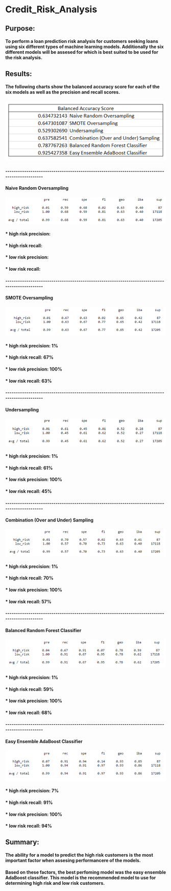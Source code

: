 # Credit_Risk_Analysis

## Purpose:
#### To perform a loan prediction risk analysis for customers seeking loans using six different types of machine learning models.  Additionally the six different models will be assesed for which is best suited to be used for the risk analysis.   

## Results:

#### The following charts show the balanced accuracy score for each of the six models as well as the precision and recall scores.  

#### ![BAS.PNG](Resources/BAS.PNG)
#### ----------------------------------------------------------------------------------------------
#### Naive Random Oversampling
#### ![randOS.PNG](Resources/randOS.PNG) 
#### * high risk precision:
#### * high risk recall:
#### * low risk precision:
#### * low risk recall:
#### ----------------------------------------------------------------------------------------------
#### SMOTE Oversampling
#### ![SMOTE.PNG](Resources/SMOTE.PNG)  
#### * high risk precision: 1%
#### * high risk recall: 67%
#### * low risk precision: 100%
#### * low risk recall: 63%
#### ----------------------------------------------------------------------------------------------
#### Undersampling
#### ![UnderS.PNG](Resources/UnderS.PNG)
#### * high risk precision: 1%
#### * high risk recall: 61%
#### * low risk precision: 100%
#### * low risk recall: 45%
#### ----------------------------------------------------------------------------------------------
#### Combination (Over and Under) Sampling
#### ![Combo.PNG](Resources/Combo.PNG)
#### * high risk precision: 1%
#### * high risk recall: 70%
#### * low risk precision: 100%
#### * low risk recall: 57%
#### ----------------------------------------------------------------------------------------------
#### Balanced Random Forest Classifier
#### ![BRF.PNG](Resources/BRF.PNG)
#### * high risk precision: 1%
#### * high risk recall: 59%
#### * low risk precision: 100%
#### * low risk recall: 68%
#### ----------------------------------------------------------------------------------------------
#### Easy Ensemble AdaBoost Classifier
#### ![EasyE.PNG](Resources/EasyE.PNG)
#### * high risk precision: 7%
#### * high risk recall: 91%
#### * low risk precision: 100%
#### * low risk recall: 94%

## Summary:
#### The ability for a model to predict the high risk customers is the most important factor when assesing performancere of the models.  
#### Based on these factors, the best perfoming model was the easy ensemble AdaBoost classifier.  This model is the recommended model to use for determining high risk and low risk customers. 
